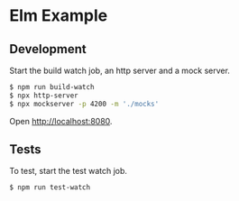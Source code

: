# Elm Example

## Development

Start the build watch job, an http server and a mock server.

```bash
$ npm run build-watch
$ npx http-server
$ npx mockserver -p 4200 -m './mocks'
```

Open [http://localhost:8080](http://localhost:8080).

## Tests

To test, start the test watch job.

```bash
$ npm run test-watch
```
